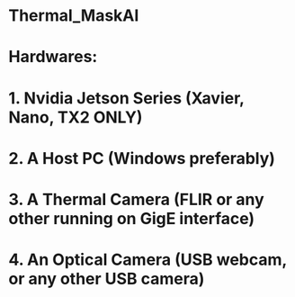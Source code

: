 # Thermal_MaskAI
# Hardwares:
#   1. Nvidia Jetson Series (Xavier, Nano, TX2 ONLY)
#   2. A Host PC (Windows preferably)
#   3. A Thermal Camera (FLIR or any other running on GigE interface)
#   4. An Optical Camera (USB webcam, or any other USB camera)